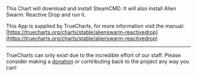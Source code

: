 This Chart will download and install SteamCMD. It will also install   Alien Swarm: Reactive Drop and run it.

This App is supplied by TrueCharts, for more information visit the manual: [https://truecharts.org/charts/stable/alienswarm-reactivedrop](https://truecharts.org/charts/stable/alienswarm-reactivedrop)

---

TrueCharts can only exist due to the incredible effort of our staff.
Please consider making a [donation](https://truecharts.org/sponsor) or contributing back to the project any way you can!
